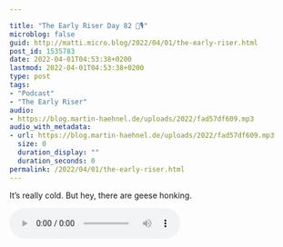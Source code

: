 ```yaml
---

title: "The Early Riser Day 82 🌅🎙"
microblog: false
guid: http://matti.micro.blog/2022/04/01/the-early-riser.html
post_id: 1535783
date: 2022-04-01T04:53:38+0200
lastmod: 2022-04-01T04:53:38+0200
type: post
tags:
- "Podcast"
- "The Early Riser"
audio:
- https://blog.martin-haehnel.de/uploads/2022/fad57df609.mp3
audio_with_metadata:
- url: https://blog.martin-haehnel.de/uploads/2022/fad57df609.mp3
  size: 0
  duration_display: ""
  duration_seconds: 0
permalink: /2022/04/01/the-early-riser.html
---
```

It’s really cold. But hey, there are geese honking.

<audio controls="controls" src="https://blog.martin-haehnel.de/uploads/2022/fad57df609.mp3" preload="metadata" />
